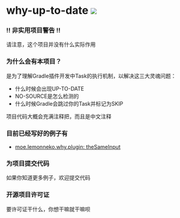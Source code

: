 # why-up-to-date <a href="http://www.wtfpl.net/txt/copying/"><img src="https://img.shields.io/badge/LICENSE-WTFPL-green"></img></a>

### !! 非实用项目警告 !!

请注意，这个项目并没有什么实际作用

### 为什么会有本项目？

是为了理解Gradle插件开发中Task的执行机制，以解决这三大灵魂问题：

- 什么时候会出现UP-TO-DATE
- NO-SOURCE是怎么检测的
- 什么时候Gradle会跳过你的Task并标记为SKIP

项目代码大概会充满注释把，而且是中文注释

### 目前已经写好的例子有

- [moe.lemonneko.why.plugin: theSameInput](src/main/kotlin/moe/lemonneko/why/tasks/TheSameInputTask.kt)

### 为项目提交代码

如果你知道更多例子，欢迎提交代码

### 开源项目许可证

要许可证干什么，你想干嘛就干嘛呗